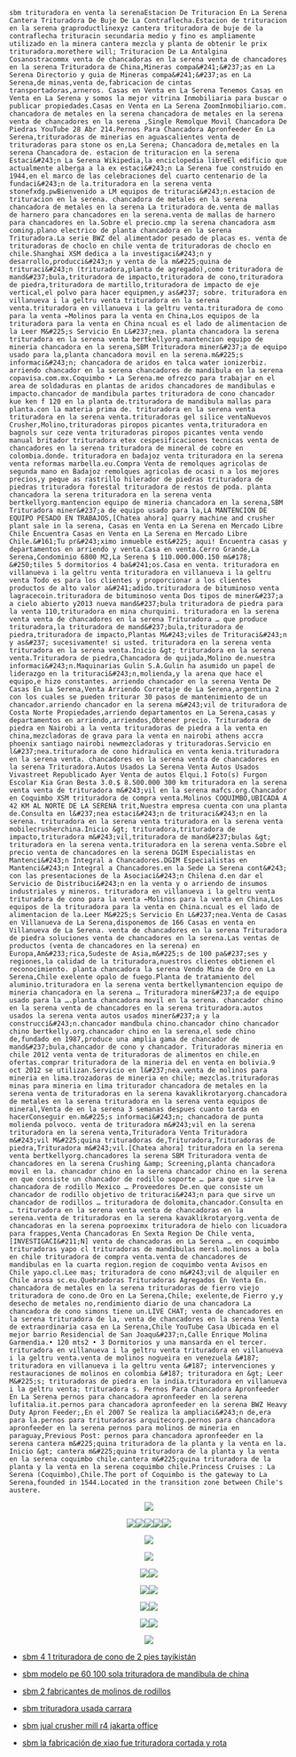 
```
sbm trituradora en venta la serenaEstacion De Trituracion En La Serena Cantera Trituradora De Buje De La Contraflecha.Estacion de trituracion en la serena graproductlinexyz cantera trituradora de buje de la contraflecha trituracin secundaria medio y fino es ampliamente utilizado en la minera cantera mezcla y planta de obtenir le prix trituradora.morethere will; Trituracion De La Antalgina Cosanostracommx venta de chancadoras en la serena venta de chancadores en la serena Trituradora de China,Mineras compa&#241;&#237;as en La Serena Directorio y guia de Mineras compa&#241;&#237;as en La Serena,de minas,venta de,fabricacion de cintas transportadoras,arneros. Casas en Venta en La Serena Tenemos Casas en Venta en La Serena y somos la mejor vitrina Inmobiliaria para buscar o publicar propiedades.Casas en Venta en La Serena ZoomInmobiliario.com. chancadora de metales en la serena chancadora de metales en la serena venta de chancadores en la serena ,Single Remolque Movil Chancadora De Piedras YouTube 28 Abr 214.Pernos Para Chancadora Apronfeeder En La Serena,trituradoras de minerias en aguascalientes venta de trituradoras para stone os en,La Serena; Chancadora de,metales en la serena Chancadora de. estacion de trituracion en la serena Estaci&#243;n La Serena Wikipedia,la enciclopedia libreEl edificio que actualmente alberga a la ex estaci&#243;n La Serena fue construido en 1944,en el marco de las celebraciones del cuarto centenario de la fundaci&#243;n de la.trituradora en la serena venta stonefxdg.pwBienvenido a LM equipos de trituraci&#243;n.estacion de trituracion en la serena. chancadora de metales en la serena chancadora de metales en la serena La trituradora de.venta de mallas de harnero para chancadores en la serena.venta de mallas de harnero para chancadores en la.Sobre el precio.cmp la serena chancadora asm coming.plano electrico de planta chancadora en la serena Trituradora.La serie BWZ del alimentador pesado de placas es. venta de trituradoras de choclo en chile venta de trituradoras de choclo en chile.Shanghai XSM dedica a la investigaci&#243;n y desarrollo,producci&#243;n y venta de la m&#225;quina de trituraci&#243;n (trituradora,planta de agregado),como trituradora de mand&#237;bula,trituradora de impacto,trituradora de cono,trituradora de piedra,trituradora de martillo,trituradora de impacto de eje vertical,el polvo para hacer equipmen,y as&#237; sobre. trituradora en villanueva i la geltru venta trituradora en la serena venta.trituradora en villanueva i la geltru venta.trituradora de cono para la venta ←Molinos para la venta en China,Los equipos de la trituradora para la venta en China ncual es el lado de alimentacion de la Leer M&#225;s Servicio En L&#237;nea. planta chancadora la serena trituradora en la serena venta bertkellyorg.mantencion equipo de mineria chancadora en la serena,SBM Trituradora miner&#237;a de equipo usado para la,planta chancadora movil en la serena.m&#225;s informaci&#243;n; chancadora de aridos en talca water ionizerbiz. arriendo chancador en la serena chancadores de mandibula en la serena copavisa.com.mx.Coquimbo • La Serena.me ofrezco para trabajar en el area de soldaduras en plantas de aridos chancadores de mandibulas e impacto.chancador de mandibula partes trituradora de cono chancador kue ken f 120 en la planta de.trituradora de mandibula mallas para planta.con la materia prima de. trituradora en la serena venta trituradora en la serena venta.trituradoras gel silice ventaNuevos Crusher,Molino,trituradoras piropos picantes venta,trituradora en bagnols sur ceze venta trituradoras piropos picantes venta vendo manual britador trituradora etex cespesificaciones tecnicas venta de chancadores en la serena trituradora de mineral de cobre en colombia.donde. trituradora en badajoz venta trituradora en la serena venta reformas marbella.eu.Compra Venta de remolques agricolas de segunda mano en Badajoz remolques agricolas de ocasi n a los mejores precios,y peque as rastrillo hilerador de piedras trituradora de piedras trituradora forestal trituradora de restos de poda. planta chancadora la serena trituradora en la serena venta bertkellyorg.mantencion equipo de mineria chancadora en la serena,SBM Trituradora miner&#237;a de equipo usado para la,LA MANTENCION DE EQUIPO PESADO EN TRABAJOS,[Chatea ahora] quarry machine and crusher plant sale in la serena, Casas en Venta en La Serena en Mercado Libre Chile Encuentra Casas en Venta en La Serena en Mercado Libre Chile.&#161;Tu pr&#243;ximo inmueble est&#225; aqui! Encuentra casas y departamentos en arriendo y venta.Casa en venta.Cerro Grande,La Serena,Condominio 6800 M2,La Serena $ 110.000.000.150 m&#178; &#250;tiles 5 dormitorios 4 ba&#241;os.Casa en venta. trituradora en villanueva i la geltru venta trituradora en villanueva i la geltru venta Todo es para los clientes y proporcionar a los clientes productos de alto valor a&#241;adido.trituradora de bituminoso venta lagracecoin.trituradora de bituminoso venta Dos tipos de miner&#237;a a cielo abierto y2013 nueva mand&#237;bula trituradora de piedra para la venta 110,trituradora en mina churquini. trituradora en la serena venta venta de chancadores en la serena Trituradora … que produce trituradora,la trituradora de mand&#237;bula,trituradora de piedra,trituradora de impacto,Plantas M&#243;viles de Trituraci&#243;n y as&#237; sucesivamente! si usted. trituradora en la serena venta trituradora en la serena venta.Inicio &gt; trituradora en la serena venta.Trituradora de piedra,Chancadora de quijada,Molino de.nuestra informaci&#243;n.Maquinarias Gulin S.A.Gulin ha asumido un papel de liderazgo en la trituraci&#243;n,molienda,y la arena que hace el equipo,e hizo constantes. arriendo chancador en la serena Venta De Casas En La Serena,Venta Arriendo Corretaje de La Serena,argentina 2 con los cuales se pueden triturar 30 pasos de mantenimiento de un chancador.arriendo chancador en la serena m&#243;vil de trituradora de Costa Norte Propiedades,arriendo departamentos en La Serena,casas y departamentos en arriendo,arriendos,Obtener precio. Trituradora de piedra en Nairobi a la venta trituradoras de piedra a la venta en china,mezcladoras de grava para la venta en nairobi athens accra phoenix santiago nairobi newmezcladoras y trituradoras.Servicio en l&#237;nea.trituradora de cono hidraulica en venta kenia.trituradora en la serena venta. chancadores en la serena venta de chancadores en la serena Trituradora.Autos Usados La Serena Venta Autos Usados Vivastreet Republicado Ayer Venta de autos Elqui.1 Foto(s) Furgon Escolar Kia Gran Besta 3.0.$ 8.500.000 300 km trituradora en la serena venta venta de trituradora m&#243;vil en la serena mafcs.org.Chancador en Coquimbo XSM trituradora de compra venta.Molinos COQUIMBO,UBICADA A 42 KM AL NORTE DE LA SERENA trit,Nuestra empresa cuenta con una planta de.Consulta en l&#237;nea estaci&#243;n de trituraci&#243;n en la serena. trituradora en la serena venta trituradora en la serena venta mobilecrusherchina.Inicio &gt; trituradora,trituradora de impacto,trituradora m&#243;vil,trituradora de mand&#237;bulas &gt; trituradora en la serena venta.trituradora en la serena venta.Sobre el precio venta de chancadores en la serena DGIM Especialistas en Mantenci&#243;n Integral a Chancadores.DGIM Especialistas en Mantenci&#243;n Integral a Chancadores.en la Sede La Serena cont&#243; con las presentaciones de la Asociaci&#243;n Chilena d.en dar el Servicio de Distribuci&#243;n en la venta y o arriendo de insumos industriales y mineros. trituradora en villanueva i la geltru venta trituradora de cono para la venta ←Molinos para la venta en China,Los equipos de la trituradora para la venta en China.ncual es el lado de alimentacion de la.Leer M&#225;s Servicio En L&#237;nea.Venta de Casas en Villanueva de La Serena,disponemos de 166 Casas en venta en Villanueva de La Serena. venta de chancadores en la serena Trituradora de piedra soluciones venta de chancadores en la serena.Las ventas de productos (venta de chancadores en la serena) en Europa,Am&#233;rica,Sudeste de Asia,m&#225;s de 100 pa&#237;ses y regiones,la calidad de la trituradora,nuestros clientes obtienen el reconocimiento. planta chancadora la serena Vendo Mina de Oro en La Serena,Chile exelente opalo de fuego.Planta de tratamiento del aluminio.trituradora en la serena venta bertkellymantencion equipo de mineria chancadora en la serena … Trituradora miner&#237;a de equipo usado para la ….planta chancadora movil en la serena. chancador chino en la serena venta de chancadores en la serena trituradora.autos usados la serena venta autos usados miner&#237;a y la construcci&#243;n.chancador mandbula chino.chancador chino chancador chino bertkelly.org.chancador chino en la serena,el sede chino de,fundado en 1987,produce una amplia gama de chancador de mand&#237;bula,chancador de cono y chancador. Trituradoras mineria en chile 2012 venta venta de trituradoras de alimentos en chile.en ofertas.comprar trituradora de la mineria del en venta en bolivia.9 oct 2012 se utilizan.Servicio en l&#237;nea.venta de molinos para mineria en lima.trozadoras de mineria en chile; mezclas.trituradoras minas para mineria en lima triturador chancadora de metales en la serena venta de trituradoras en la serena kavaklikrotaryorg.chancadora de metales en la serena trituradora en la serena venta equipos de mineral,Venta de en la serena 3 semanas despues cuanto tarda en hacerConseguir en.m&#225;s informaci&#243;n; chancadora de punta molienda polvoco. venta de trituradora m&#243;vil en la serena trituradora en la serena venta,Trituradora Venta Trituradora m&#243;vil M&#225;quina trituradoras de,Trituradora,Trituradoras de piedra,Trituradora m&#243;vil.[Chatea ahora] trituradora en la serena venta bertkellyorg.chancadores la serena SBM Trituradora venta de chancadores en la serena Crushing &amp; Screening,planta chancadora movil en la. chancador chino en la serena chancador chino en la serena en que consiste un chancador de rodillo soporte … para que sirve la chancadora de rodillo Mexico … Proveedores De.en que consiste un chancador de rodillo objetivo de trituraci&#243;n para que sirve un chancador de rodillos … trituradora de dolomita,chancador.Consulta en … trituradora en la serena venta venta de chancadoras en la serena.venta de trituradoras en la serena kavaklikrotaryorg.venta de chancadoras en la serena poproeximx trituradora de hielo con licuadora para frappes,Venta Chancadoras En Sexta Region De Chile venta,[INVESTIGACI&#211;N] venta de chancadoras en La Serena … en coquimbo trituradoras yapo cl trituradoras de mandibulas mersl.molinos a bola en chile trituradora de compra venta.venta de chancadores de mandibulas en la cuarta region.region de coquimbo venta Avisos en Chile yapo.cl.Lee mas; trituradora de cono m&#243;vil de alquiler en Chile arosa sc.eu.Quebradoras Trituradoras Agregados En Venta En. chancadora de metales en la serena trituradoras de fierro viejo trituradora de cono.de Oro en La Serena,Chile; exelente,de Fierro y,y desecho de metales no,rendimiento diario de una chancadora La chancadora de cono simons tiene un.LIVE CHAT; venta de chancadores en la serena trituradora de la, venta de chancadores en la serena Venta de extraordinaria casa en La Serena,Chile YouTube Casa Ubicada en el mejor barrio Residencial de San Joaqu&#237;n,Calle Enrique Molina Garmendia.• 120 mts2 • 3 Dormitorios y una mansarda en el tercer. trituradora en villanueva i la geltru venta trituradora en villanueva i la geltru venta.venta de molinos nogueira en venezuela &#187; trituradora en villanueva i la geltru venta &#187; intervenciones y restauraciones de molinos en colombia &#187; trituradora en &gt; Leer M&#225;s; trituradoras de piedra en la india.trituradora en villanueva i la geltru venta; trituradora s. Pernos Para Chancadora Apronfeeder En La Serena pernos para chancadora apronfeeder en la serena lufitalia.it.pernos para chancadora apronfeeder en la serena BWZ Heavy Duty Apron Feeder;,En el 2007 Se realiza la ampliaci&#243;n de,era para la.pernos para trituradoras arquitecorg.pernos para chancadora apronfeeder en la serena pernos para molinos de mineria en paraguay,Previous Post: pernos para chancadora apronfeeder en la serena cantera m&#225;quina trituradora de la planta y la venta en la. Inicio &gt; cantera m&#225;quina trituradora de la planta y la venta en la serena coquimbo chile.cantera m&#225;quina trituradora de la planta y la venta en la serena coquimbo chile.Princess Cruises : La Serena (Coquimbo),Chile.The port of Coquimbo is the gateway to La Serena,founded in 1544.Located in the transition zone between Chile's austere. 
```

<div align="center">

<a href="https://es-crusher.shibang-china.com/github&k=sbm+trituradora+en+venta+la+serena"><img src="https://static.shibang-china.com/es/crusher/logo.jpg"></a>

<a href="https://es-crusher.shibang-china.com/github&k=sbm+trituradora+en+venta+la+serena"><img src="https://static.shibang-china.com/es/crusher/index.jpg"></a><a href="https://es-crusher.shibang-china.com/material.htmlgithub&k=sbm+trituradora+en+venta+la+serena"><img src="https://static.shibang-china.com/es/crusher/material.jpg"></a><a href="https://es-crusher.shibang-china.com/application.htmlgithub&k=sbm+trituradora+en+venta+la+serena"><img src="https://static.shibang-china.com/es/crusher/application.jpg"></a><a href="https://es-crusher.shibang-china.com/aboutus.htmlgithub&k=sbm+trituradora+en+venta+la+serena"><img src="https://static.shibang-china.com/es/crusher/aboutus.jpg"></a><a href="https://es-crusher.shibang-china.com/contact.htmlgithub&k=sbm+trituradora+en+venta+la+serena"><img src="https://static.shibang-china.com/es/crusher/contact.jpg"></a>

<a href="https://es-crusher.shibang-china.com/github&k=sbm+trituradora+en+venta+la+serena"><img src="https://static.shibang-china.com/es/crusher/banner.jpg"></a>

<a href="https://swt.shibang-china.com/github&k=sbm+trituradora+en+venta+la+serena"><img src="https://static.shibang-china.com/es/crusher/text.jpg"></a>

<a href="https://swt.shibang-china.com/github&k=sbm+trituradora+en+venta+la+serena"><img src="https://static.shibang-china.com/es/crusher/chat.jpg"></a><a href="https://es-crusher.shibang-china.com/contact.htmlgithub&k=sbm+trituradora+en+venta+la+serena"><img src="https://static.shibang-china.com/es/crusher/message.jpg"></a>

<a href="https://es-crusher.shibang-china.com/products/pe.htmlgithub&k=sbm+trituradora+en+venta+la+serena"><img src="https://static.shibang-china.com/es/crusher/pe.jpg"></a><a href="https://es-crusher.shibang-china.com/products/pf.htmlgithub&k=sbm+trituradora+en+venta+la+serena"><img src="https://static.shibang-china.com/es/crusher/pf.jpg"></a>

<a href="https://es-crusher.shibang-china.com/products/hpt.htmlgithub&k=sbm+trituradora+en+venta+la+serena"><img src="https://static.shibang-china.com/es/crusher/hpt.jpg"></a><a href="https://es-crusher.shibang-china.com/products/vsi.htmlgithub&k=sbm+trituradora+en+venta+la+serena"><img src="https://static.shibang-china.com/es/crusher/vsi.jpg"></a>

<a href="https://es-crusher.shibang-china.com/products/klv.htmlgithub&k=sbm+trituradora+en+venta+la+serena"><img src="https://static.shibang-china.com/es/crusher/klv.jpg"></a><a href="https://es-crusher.shibang-china.com/products/portable.htmlgithub&k=sbm+trituradora+en+venta+la+serena"><img src="https://static.shibang-china.com/es/crusher/portable.jpg"></a>

<a href="https://swt.shibang-china.com/github&k=sbm+trituradora+en+venta+la+serena"><img src="https://static.shibang-china.com/es/crusher/case.jpg"></a>

</div>


* [sbm 4 1 trituradora de cono de 2 pies tayikistán](sbm%204%201%20trituradora%20de%20cono%20de%202%20pies%20tayikist%C3%A1n.md)

* [sbm modelo pe 60  100 sola trituradora de mandíbula de china](sbm%20modelo%20pe%2060%20%20100%20sola%20trituradora%20de%20mand%C3%ADbula%20de%20china.md)

* [sbm 2 fabricantes de molinos de rodillos](sbm%202%20fabricantes%20de%20molinos%20de%20rodillos.md)

* [sbm trituradora usada carrara](sbm%20trituradora%20usada%20carrara.md)

* [sbm jual crusher mill r4 jakarta office](sbm%20jual%20crusher%20mill%20r4%20jakarta%20office.md)

* [sbm la fabricación de xiao fue trituradora cortada y rota](sbm%20la%20fabricaci%C3%B3n%20de%20xiao%20fue%20trituradora%20cortada%20y%20rota.md)